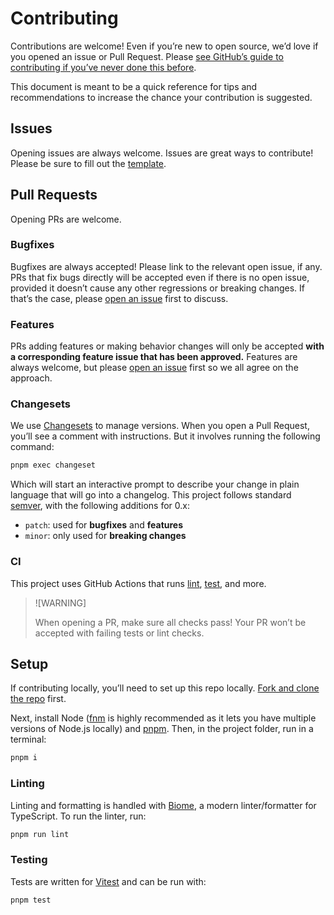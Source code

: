 # Contributing

Contributions are welcome! Even if you’re new to open source, we’d love if you opened an issue or Pull Request. Please [see GitHub’s guide to contributing if you’ve never done this before](https://docs.github.com/en/get-started/exploring-projects-on-github/contributing-to-a-project).

This document is meant to be a quick reference for tips and recommendations to increase the chance your contribution is suggested.

## Issues

Opening issues are always welcome. Issues are great ways to contribute! Please be sure to fill out the [template](https://github.com/davejsdev/cssom-gen/issues/new).

## Pull Requests

Opening PRs are welcome.

### Bugfixes

Bugfixes are always accepted! Please link to the relevant open issue, if any. PRs that fix bugs directly will be accepted even if there is no open issue, provided it doesn’t cause any other regressions or breaking changes. If that’s the case, please [open an issue](https://github.com/davejsdev/cssom-gen/issues/new) first to discuss.

### Features

PRs adding features or making behavior changes will only be accepted **with a corresponding feature issue that has been approved.** Features are always welcome, but please [open an issue](https://github.com/davejsdev/cssom-gen/issues/new) first so we all agree on the approach.

### Changesets

We use [Changesets](https://github.com/changesets/changesets) to manage versions. When you open a Pull Request, you’ll see a comment with instructions. But it involves running the following command:

```sh
pnpm exec changeset
```

Which will start an interactive prompt to describe your change in plain language that will go into a changelog. This project follows standard [semver](https://semver.org/), with the following additions for 0.x:

- `patch`: used for **bugfixes** and **features**
- `minor`: only used for **breaking changes**

### CI

This project uses GitHub Actions that runs [lint](#linting), [test](#testing), and more.

> ![WARNING]
>
> When opening a PR, make sure all checks pass! Your PR won’t be accepted with failing tests or lint checks.

## Setup

If contributing locally, you’ll need to set up this repo locally. [Fork and clone the repo](https://docs.github.com/en/get-started/exploring-projects-on-github/contributing-to-a-project) first.

Next, install Node ([fnm](https://github.com/Schniz/fnm) is highly recommended as it lets you have multiple versions of Node.js locally) and [pnpm](https://pnpm.io/). Then, in the project folder, run in a terminal:

```sh
pnpm i
```

### Linting

Linting and formatting is handled with [Biome](https://biomejs.dev/), a modern linter/formatter for TypeScript. To run the linter, run:

```sh
pnpm run lint
```

### Testing

Tests are written for [Vitest](https://vitest.dev/) and can be run with:

```sh
pnpm test
```
